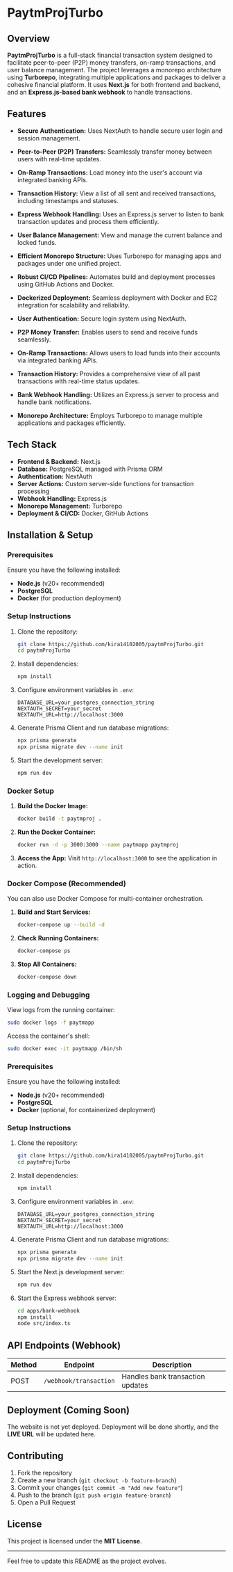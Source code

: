 # PaytmProjTurbo

## Overview

**PaytmProjTurbo** is a full-stack financial transaction system designed to facilitate peer-to-peer (P2P) money transfers, on-ramp transactions, and user balance management. The project leverages a monorepo architecture using **Turborepo**, integrating multiple applications and packages to deliver a cohesive financial platform. It uses **Next.js** for both frontend and backend, and an **Express.js-based bank webhook** to handle transactions.

## Features

- **Secure Authentication:** Uses NextAuth to handle secure user login and session management.
- **Peer-to-Peer (P2P) Transfers:** Seamlessly transfer money between users with real-time updates.
- **On-Ramp Transactions:** Load money into the user's account via integrated banking APIs.
- **Transaction History:** View a list of all sent and received transactions, including timestamps and statuses.
- **Express Webhook Handling:** Uses an Express.js server to listen to bank transaction updates and process them efficiently.
- **User Balance Management:** View and manage the current balance and locked funds.
- **Efficient Monorepo Structure:** Uses Turborepo for managing apps and packages under one unified project.
- **Robust CI/CD Pipelines:** Automates build and deployment processes using GitHub Actions and Docker.
- **Dockerized Deployment:** Seamless deployment with Docker and EC2 integration for scalability and reliability.

- **User Authentication:** Secure login system using NextAuth.
- **P2P Money Transfer:** Enables users to send and receive funds seamlessly.
- **On-Ramp Transactions:** Allows users to load funds into their accounts via integrated banking APIs.
- **Transaction History:** Provides a comprehensive view of all past transactions with real-time status updates.
- **Bank Webhook Handling:** Utilizes an Express.js server to process and handle bank notifications.
- **Monorepo Architecture:** Employs Turborepo to manage multiple applications and packages efficiently.

## Tech Stack

- **Frontend & Backend:** Next.js
- **Database:** PostgreSQL managed with Prisma ORM
- **Authentication:** NextAuth
- **Server Actions:** Custom server-side functions for transaction processing
- **Webhook Handling:** Express.js
- **Monorepo Management:** Turborepo
- **Deployment & CI/CD:** Docker, GitHub Actions

## Installation & Setup

### Prerequisites

Ensure you have the following installed:

- **Node.js** (v20+ recommended)
- **PostgreSQL**
- **Docker** (for production deployment)

### Setup Instructions

1. Clone the repository:
   ```bash
   git clone https://github.com/kira14102005/paytmProjTurbo.git
   cd paytmProjTurbo
   ```
2. Install dependencies:
   ```bash
   npm install
   ```
3. Configure environment variables in `.env`:
   ```env
   DATABASE_URL=your_postgres_connection_string
   NEXTAUTH_SECRET=your_secret
   NEXTAUTH_URL=http://localhost:3000
   ```
4. Generate Prisma Client and run database migrations:
   ```bash
   npx prisma generate
   npx prisma migrate dev --name init
   ```
5. Start the development server:
   ```bash
   npm run dev
   ```

### Docker Setup

1. **Build the Docker Image:**
   ```bash
   docker build -t paytmproj .
   ```
2. **Run the Docker Container:**
   ```bash
   docker run -d -p 3000:3000 --name paytmapp paytmproj
   ```
3. **Access the App:**
   Visit `http://localhost:3000` to see the application in action.

### Docker Compose (Recommended)
You can also use Docker Compose for multi-container orchestration.

1. **Build and Start Services:**
   ```bash
   docker-compose up --build -d
   ```
2. **Check Running Containers:**
   ```bash
   docker-compose ps
   ```
3. **Stop All Containers:**
   ```bash
   docker-compose down
   ```

### Logging and Debugging
View logs from the running container:
```bash
sudo docker logs -f paytmapp
```
Access the container's shell:
```bash
sudo docker exec -it paytmapp /bin/sh
```

### Prerequisites

Ensure you have the following installed:

- **Node.js** (v20+ recommended)
- **PostgreSQL**
- **Docker** (optional, for containerized deployment)

### Setup Instructions

1. Clone the repository:
   ```bash
   git clone https://github.com/kira14102005/paytmProjTurbo.git
   cd paytmProjTurbo
   ```
2. Install dependencies:
   ```bash
   npm install
   ```
3. Configure environment variables in `.env`:
   ```env
   DATABASE_URL=your_postgres_connection_string
   NEXTAUTH_SECRET=your_secret
   NEXTAUTH_URL=http://localhost:3000
   ```
4. Generate Prisma Client and run database migrations:
   ```bash
   npx prisma generate
   npx prisma migrate dev --name init
   ```
5. Start the Next.js development server:
   ```bash
   npm run dev
   ```
6. Start the Express webhook server:
   ```bash
   cd apps/bank-webhook
   npm install
   node src/index.ts
   ```

## API Endpoints (Webhook)

| Method | Endpoint               | Description                      |
| ------ | ---------------------- | -------------------------------- |
| POST   | `/webhook/transaction` | Handles bank transaction updates |

## Deployment (Coming Soon)

The website is not yet deployed. Deployment will be done shortly, and the **LIVE URL** will be updated here.

## Contributing

1. Fork the repository
2. Create a new branch (`git checkout -b feature-branch`)
3. Commit your changes (`git commit -m "Add new feature"`)
4. Push to the branch (`git push origin feature-branch`)
5. Open a Pull Request

## License

This project is licensed under the **MIT License**.

---

Feel free to update this README as the project evolves.

